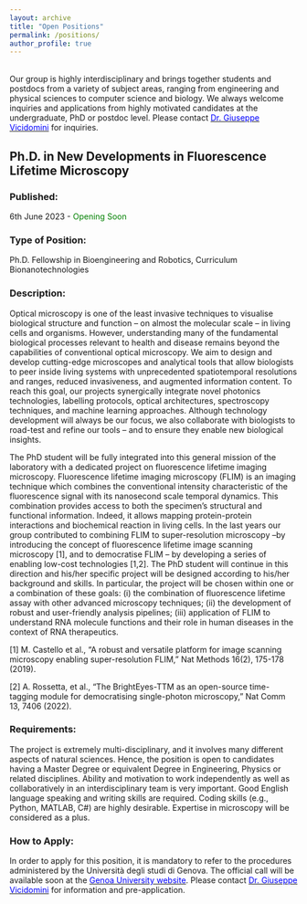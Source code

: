 ```yaml
---
layout: archive
title: "Open Positions"
permalink: /positions/
author_profile: true
---
```

<br>
Our group is highly interdisciplinary and brings together students and postdocs from a variety of subject areas, ranging from engineering and physical sciences to computer science and biology. We always welcome inquiries and applications from highly motivated candidates at the undergraduate, PhD or postdoc level. Please contact <a href="mailto:giuseppe.vicidomini@iit.it?subject=Spontaneous%20Application%20Vicidomini%20Lab"><span style="color:blue">Dr. Giuseppe Vicidomini</span></a> for inquiries.

<h2>Ph.D. in New Developments in Fluorescence Lifetime Microscopy </h2>
<h3>Published:</h3>
6th June 2023 - <span style="color:green"> Opening Soon </span>
<h3>Type of Position:</h3>
Ph.D. Fellowship in Bioengineering and Robotics, Curriculum Bionanotechnologies
<h3>Description:</h3>
Optical microscopy is one of the least invasive techniques to visualise biological structure and function – on almost the molecular scale – in living cells and organisms. However, understanding many of the fundamental biological processes relevant to health and disease remains beyond the capabilities of conventional optical microscopy. We aim to design and develop cutting-edge microscopes and analytical tools that allow biologists to peer inside living systems with unprecedented spatiotemporal resolutions and ranges, reduced invasiveness, and augmented information content. To reach this goal, our projects synergically integrate novel photonics technologies, labelling protocols, optical architectures, spectroscopy techniques, and machine learning approaches. Although technology development will always be our focus, we also collaborate with biologists to road-test and refine our tools – and to ensure they enable new biological insights.

The PhD student will be fully integrated into this general mission of the laboratory with a dedicated project on fluorescence lifetime imaging microscopy. Fluorescence lifetime imaging microscopy (FLIM) is an imaging technique which combines the conventional intensity characteristic of the fluorescence signal with its nanosecond scale temporal dynamics. This combination provides access to both the specimen’s structural and  functional information. Indeed, it allows mapping protein-protein interactions and biochemical reaction in living cells. In the last years our group contributed to combining FLIM to super-resolution microscopy –by introducing the concept of fluorescence lifetime image scanning microscopy [1], and to democratise FLIM – by developing a series of enabling low-cost technologies [1,2]. The PhD student will continue in this direction and his/her specific project will be designed according to his/her background and skills. In particular, the project will be chosen within one or a combination of these goals: (i) the combination of fluorescence lifetime assay with other advanced microscopy techniques; (ii) the development of robust and user-friendly analysis pipelines; (iii) application of FLIM to understand RNA molecule functions and their role in human diseases in the context of RNA therapeutics.

[1] M. Castello et al., “A robust and versatile platform for image scanning microscopy enabling super-resolution FLIM,” Nat Methods 16(2), 175-178 (2019).

[2] A. Rossetta, et al., “The BrightEyes-TTM as an open-source time-tagging module for democratising single-photon microscopy,” Nat Comm 13, 7406 (2022). 

<h3>Requirements:</h3>
The project is extremely multi-disciplinary, and it involves many different aspects of natural sciences. Hence, the position is open to candidates having a Master Degree or equivalent Degree in Engineering, Physics or related disciplines. Ability and motivation to work independently as well as collaboratively in an interdisciplinary team is very important. Good English language speaking and writing skills are required. Coding skills (e.g., Python, MATLAB, C#) are highly desirable. Expertise in microscopy will be considered as a plus.

<h3>How to Apply:</h3>
In order to apply for this position, it is mandatory to refer to the procedures administered by the Università degli studi di Genova. <!--- The official call is available at this link <a href="https://unige.it/en/students/phd-programmes"><span style="color:blue">Ph.D. Programmes</span></a> --->
The official call will be available soon at the <a href="https://unige.it/en/students/phd-programmes"><span style="color:blue">Genoa University website</span></a>.
Please contact <a href="mailto:giuseppe.vicidomini@iit.it?subject=PhD%20Position%202023%20Unige%20VicidominiLab%20(01)"><span style="color:blue">Dr. Giuseppe Vicidomini</span></a> for information and pre-application.


<!--- <h2>Ph.D. in Single-Molecule-Tracking and Imaging with Single-Photon Detector Array </h2>
<h3>Published:</h3>
13th June 2022 - <span style="color:green"> Open (Deadline 30th June 2022)</span>
<h3>Type of Position:</h3>
Ph.D. Fellowship in Bioengineering and Robotics, Curriculum Bionanotechnologies
<h3>Description:</h3>
The aim of the Molecular Microscopy and Spectroscopy group is the theoretical design, development and validation of novel optical and analytical tools that allow the modern biologist to peer inside living biological systems with unprecedented temporal/spatial abilities and massive information content.
The overall objective of the BrightEyes project (ERC–CoG–2018) is to develop a set of innovative and non-invasive imaging and spectroscopy tools able to observe a single- biomolecule at work in a living multi-cellular system. Specifically, by exploring novel single-photon avalanche diode (SPAD) arrays detector, the BrightEyes project will implement an optical system able to continuously (i) track in real-time a biomolecule of interest; (ii) measure its nano-environment and its structural changes; (iii) observe its interactions with other biomolecules; (iv) visualize its sub-cellular micro- environment with nanometer resolution.
Within the context of the BrightEye project, the prime goal of the project will be the implementation of a feedback-based single-molecule tracking (SMT) system and a single-molecule imaging system on a point-scanning microscope equipped with a small SPAD array detector – instead of the classical single-point detector. Both for tracking and imaging the system will be able to register the fluorescence lifetime of the tracked/imaged molecule simultaneously also. 
<h3>Requirements:</h3>

* master degree or equivalent degree preferably in engineering or physics;
* ability and motivation to work independently as well as collaboratively in an interdisciplinary team;
* ability to gather and analyse data from different resources with the aim of building, comprehensible and convincing story;
* coding skills (Python and/or Matlab, C#) are highly desirable; 
* expertise in microscopy will be considered as a plus.
<h3>How to Apply:</h3>
In order to apply for this position, it is mandatory to refer to the procedures administered by the Università degli studi di Genova. The official call is available at this link <a href="https://unige.it/en/students/phd-programmes"><span style="color:blue">Ph.D. Programmes</span></a>
Please contact <a href="mailto:giuseppe.vicidomini@iit.it?subject=PhD%20Position%20Unige%20Vicidomini%20Lab%20(01)"><span style="color:blue">Dr. Giuseppe Vicidomini</span></a> for information.--->

<!--- <h2>Ph.D. in New Developments in Advanced Light Microscopy </h2>
<h3>Published:</h3>
13th June 2022 - <span style="color:green"> Open (Deadline 30th June 2022)</span>
<h3>Type of Position:</h3>
Ph.D. Fellowship in Bioengineering and Robotics, Curriculum Bionanotechnologies
<h3>Description:</h3>
The processes of Life are naturally dynamic in space and time from the molecular to the organismal level. Among the different imaging techniques, light microscopy is the only one that potentially can work across this full scale of biological organisation. Ideally, light microscopy can visualise the inner workings of proteins, protein complexes, organelles, cells, tissues, organs, and whole organisms. However, in practice each specific microscopy techniques poses some fundamental limitations in terms of spatiotemporal resolutions/ranges, labelling, invasiveness, and information contents.
The core research of our group (Molecular Microscopy and Spectroscopy, MMS) is the design, development, and validation of novel optical, biological, and computational tools that allow the modern biologists to peer inside living cells with unprecedented spatiotemporal resolutions/ranges, minimal invasiveness, and augmented information content. This goal can be achieved only by working across many disciplines, from physics to engineering, from computer science to biology.
The PhD student will be fully integrated in this general mission and his/her specific project will be design according to his/her background and skills. Current general projects, among which the candidate will contribute, consist in (i) the implementation of super-resolution laser scanning microscopy techniques (e.g., STED and image- scanning microscopy) for deep- and multi-parameter imaging which leverage a unique class of single-photon detector array recently introduce by our group; (ii) the realisation of single-molecule spectroscopy/imaging/tracking architectures which combines nanometre 3D spatial resolution, high-throughput, and ability to quantitatively study the function and structure of different multi-protein machineries/bio-molecules; (iii) the realisation of a wide-field based microscopy technique for large field-of-view and fast imaging based on non-conventional illumination and detection schemes; (iv) design of computational tools in the context of the above projects for improving the imaging quality, and/or reconstruct the finale images, and/or decodes from the dataset the maximum number of specimen information. The PhD student will work in the realisation of these novel methods to investigate the most exciting unresolved question from Life sciences.
The PhD student will benefit significantly from the active collaborations of the MMS group with the several computational and photonics groups of the Istituto Italiano di Tecnologia.
<h3>Requirements:</h3>
The project is extremely multi-disciplinary, and it involves many different aspects. Hence, the position is open to candidate having a Master’s degree in one of the following areas: Physical Science, Computer Science, Mathematics, and Engineering. Ability and motivation to work independently as well as collaboratively in an interdisciplinary team is very important. Good English language speaking and writing skills are required. For Computer Science and Mathematics candidates good coding skills (preferably in Phyton) and knowledge in Artificial Intelligence are important.
<h3>How to Apply:</h3>
In order to apply for this position, it is mandatory to refer to the procedures administered by the Università degli studi di Genova. The official call is available at this link <a href="https://unige.it/en/students/phd-programmes"><span style="color:blue">Ph.D. Programmes</span></a>
Please contact <a href="mailto:giuseppe.vicidomini@iit.it?subject=PhD%20Position%20Unige%20Vicidomini%20Lab%20(02)"><span style="color:blue">Dr. Giuseppe Vicidomini</span></a> for information.--->


<!--- <h2>Postdoc Position in Advanced Optical Microscopy</h2>
<h3>Published:</h3>
10th June 2022 - <span style="color: green">Open (Deadline 10th July 2022)</span>
<h3>Type of Position:</h3>
Ph.D. Postdoc Fellow
<h3>Description:</h3>
At IIT we work enthusiastically to develop human-centered Science and Technology to tackle some of the most pressing societal challenges of our times and transfer these technologies to the production system and society. Our Genoa headquarter is strictly inter-connected with our 11 centres around Italy and two outer-stations based in the US for a truly interdisciplinary experience.

You’d be working in a multicultural and multi-disciplinary group, where Physicists, Engineers, Computer Scientists, and Biologists collaborate, each with their own expertise, to carry out common research.  

The Molecular Microscopy and Spectroscopy (MMS) Research Line is coordinated by Dr. Giuseppe Vicidomini, who has extensive experience in advanced fluorescence microscopy techniques and image processing.

The core research of the MMS Research Line is the design, development, and validation of novel optical and analytical tools that allow the modern biologists to peer inside living cells and organisms with unprecedented temporal-spatial resolutions, minimal invasivity, and augmented information content. This includes the implementation of a new imaging paradigm, the so-called single-photon microscopy, which leverages the ability of new single-photon array detectors to register fluorescence photons one-by-one together with a series of information/tags (e.g., spatial, temporal, polarization, wavelength). By analyzing this information-rich dataset -  typically inaccessible in conventional microscopy, it is possible to improve the major characteristics of the microscope (e.g., effective spatial resolution, penetration depth) and the amount of sample information accessible (e.g., molecular concentrations, micro-environment conditions). Other active projects in the MMS research line are time-resolved super-resolution STED microscopy, fluorescence fluctuation spectroscopy, image analysis and reconstruction, adaptive optics, single-molecule tracking and imaging, and data-acquisition and control systems for microscopy.

Within the team, your main responsibilities will be:
* implement a custom microscopy architecture for fast, deep and multi-dimensional/parameter imaging -- by developing novel optical as well as computational approaches. All the latest tools in a microscope-builders toolbox will be at your disposition. In addition to your own research, you will have the possibility to give your contribution to different application projects. Indeed, the developed microscopy architecture will be used both in the context of Life sciences, e.g., for RNA imaging, both in the context of material science, e.g., material-interface imaging. 

<h3>What Would Make You Shine:</h3>

* A PhD or equivalent degree (or evidence of its completion in the nearest future) preferably in applied Physics or Bioengineering;
* Strong and documented experiences in optics and microscopy are a must;
* Coding skills (Python and C#) and expertise in hardware control (FPGA, with LabVIEW) will be considered a plus;
* The ability and motivation to work independently as well as collaboratively in an interdisciplinary team are crucial;
* Good English language skill, both spoken and written, is required.

<h3>Extra Awesome:</h3>
 
* Experience (or attitude) in coaching Ph.D. students;
* Good communication skill;
* Strong problem solving attitude;
* High motivation to learn;
* Spirit of innovation and creativity;
* Good in time and priority management.
 
<h3>Compensation and Benefits:</h3>
 
* Competitive salary package for international standards;
* Researchers coming to Italy for the first time, or returning after residing abroad, benefit from very attractive income tax reductions (up to 90%).
* The lab counts on outstanding equipments and facilities together with strategic collaborations, indeed the candidate will benefit significantly from the active collaborations of the MMS group with the several groups of the LifeTech, Computational, and Photonics domains within the Istituto Italiano di Tecnologia;
* The successful candidate will engage in regular mentoring sessions with the PI, providing opportunities to interact and collaborate with research groups across disciplines, thereby preparing the Postdoc for an independent academic career;
* Private health care coverage;
* Wide range of staff discounts.
 
<h3>What's For You:</h3>
 
* An equal, inclusive and multicultural environment ready to welcome you with open arms. Discrimination is a big NO for us!
* We like contamination and encourage you to mingle and discover what other people are up to in our labs! 
* If paperwork is not your piece of cake, we got you! There’s a specialized team working to help you with that, especially during your relocation! 
* If you are a startupper or a business-minded person, you will find some exceptionally gifted professionals ready to nurture and guide your attitude and aspirations.
* If you want your work to have a real impact, in IIT you will find an innovative and stimulating culture that drives our mission to contribute to the improvement and well-being of society!
* We stick to our values! Integrity, courage, societal responsibility and inclusivity are the values we believe in! They define us and our actions in our everyday life. They guide us to accomplish IIT mission!

<h3>How to Apply:</h3>
If you feel this tickles your appetite for change, do not hesitate and apply!

Please submit your application using the <a href="https://iit.taleo.net/careersection/ex/jobdetail.ftl?lang=en&job=2200004M"><span style="color:blue">online form</span></a> and including a detailed CV, university transcripts, cover letter (outlining motivation, experience and qualifications) and contact details of at least 2 references. Further enquires may be sent to <a href="mailto:giuseppe.vicidomini@iit.it?subject=PostDoc%20Position%20Vicidomini%20Lab%20(2200004M)"><span style="color:blue">Dr. Giuseppe Vicidomini</span></a>.--->

<!--- <h2>Postdoc Position on Single-Molecule Tracking, Imaging and Spectroscopy</h2>
<h3>Published:</h3>
2nd March 2022 - <span style="color: green">Open (Deadline 17th March 2022)</span>
<h3>Type of Position:</h3>
Ph.D. Postdoc Fellow
<h3>Description:</h3>
At IIT we work enthusiastically to develop human-centered Science and Technology to tackle some of the most pressing societal challenges of our times and transfer these technologies to the production system and society. Our Genoa headquarter is strictly inter-connected with our 11 centres around Italy and two outer-stations based in the US for a truly interdisciplinary experience.

You’d be working in a multicultural and multi-disciplinary group, where Physicists, Engineers, Computer Scientists, and Biologists collaborate, each with their own expertise, to carry out common research.  

The Molecular Microscopy and Spectroscopy (MMS) Research Line is coordinated by Dr. Giuseppe Vicidomini, who has extensive experience in advanced fluorescence microscopy techniques and image processing.

The core research of the MMS Research Line is the design, development, and validation of novel optical and analytical tools that allow the modern biologists to peer inside living cells and organisms with unprecedented temporal-spatial resolutions, minimal invasivity, and augmented information content. This includes the implementation of a new imaging paradigm, the so-called single-photon microscopy, which leverages the ability of new single-photon array detectors to register fluorescence single-photons one-by-one together with a series of information/tags (e.g., spatial, temporal, polarization, wavelength). By analyzing this information, typically lost in conventional microscopy, it is possible to improve the major specifications of the microscope (e.g., spatial resolution, penetration depth) and the sample information. Other active projects in the MMS Research Line are time-resolved super-resolution STED microscopy, fluorescence fluctuation spectroscopy, image deconvolution and reconstruction, and adaptive optics for laser-scanning microscopy.

Within the team, your main responsibilities will be:
* designing, implementing, validating a single-molecule microscope for imaging, tacking and spectroscopy in the context of the BrightEyes project. Understanding how biomolecules behave - in a structural and dynamics sense - is the holy grail of cell biology research. The cell is a crowed and ever-changing environment where biomolecules jostle around, interact, concentrate, change in structure and organize in a hierarchical way to carry out all the process that regulate life. Deciphering the bimolecular processes underlying the physiology of a cell is fundamental to understand human health, ageing, and diseases. The overall objective of the BrightEyes project is to develop a set of innovative and non-invasive imaging and spectroscopy tools able to observe single-biomolecule at work in a living multi-cellular system. Specifically, by exploring novel single-photon detectors arrays, the “BrightEyes" project will implement an optical system able to continuously (i) track in real-time a biomolecule of interest; (ii) measure its nano-environment and its structural changes; (iii) observe its interactions with other biomolecules; (iv) visualize its sub-cellular micro-environment with nanometre resolution;
* establishing new collaborative projects with the LifeTech research line withing the RNA initiative at the IIT to explore the ability of the single-molecule microscope implemented. Particular attention will be dedicated to collaborative projects concerning the role of non-coding RNA in gene expression control.    

This open position is financed by the European Research Council (ERC) within the BrightEyes project (ERC consolidator grant, grant agreement n. 818669).

<h3>What Would Make You Shine:</h3>

* A PhD or equivalent degree (or evidence of its completion in the nearest future) preferably in applied Physics or Bioengineering;
* Strong and documented experiences in optics and microscopy are a must;
* A strong publication record;
* The ability to properly report, organize and publish research data;
* Willingness to integrate into a multidisciplinary, dynamic, international research group;
* Good command in spoken and written English.

<h3>Extra Awesome:</h3>
 
* Experience (or attitude) in coaching junior scientists;
* Experience in single-molecule imaging and/or tracking is highly desirable;
* Coding skills (Python and C#) and expertise in hardware control (FPGA, with LabVIEW) will be considered a plus;
* Strong problem solving attitude;
* High motivation to learn;
* Spirit of innovation and creativity;
* Good in time and priority management.
 
<h3>Compensation and Benefits:</h3>
 
* Competitive salary package for international standards;
* Candidates from abroad or Italian citizens who permanently work abroad and meet specific requirements, may be entitled to a deduction from taxable income of up to 90% from 6 to 13 years;
* The lab counts on outstanding equipments and facilities together with strategic collaborations, indeed the candidate will benefit significantly from the active collaborations of the MMS group with the several groups of the LifeTech, Computational, and Photonics domains within the Istituto Italiano di Tecnologia;
* The successful candidate will engage in regular mentoring sessions with the PI, providing opportunities to interact and collaborate with research groups across disciplines, thereby preparing the Postdoc for an independent academic career;
* Private health care coverage (according to the duration of the contract);
* Wide range of staff discounts.
 
<h3>What's For You:</h3>
 
* An equal, inclusive and multicultural environment ready to welcome you with open arms. Discrimination is a big NO for us!
* We like contamination and encourage you to mingle and discover what other people are up to in our labs! 
* If paperwork is not your piece of cake, we got you! There’s a specialized team working to help you with that, especially during your relocation! 
* If you are a startupper or a business-minded person, you will find some exceptionally gifted professionals ready to nurture and guide your attitude and aspirations.
* If you want your work to have a real impact, in IIT you will find an innovative and stimulating culture that drives our mission to contribute to the improvement and well-being of society!
* We stick to our values! Integrity, courage, societal responsibility and inclusivity are the values we believe in! They define us and our actions in our everyday life. They guide us to accomplish IIT mission!

<h3>How to Apply:</h3>
If you feel this tickles your appetite for change, do not hesitate and apply!

Please submit your application using the <a href="https://iit.taleo.net/careersection/ex/jobdetail.ftl?lang=en&job=2100004Q"><span style="color:blue">online form</span></a> and including a detailed CV, university transcripts, cover letter (outlining motivation, experience and qualifications) and contact details of at least 2 references. Further enquires may be sent to <a href="mailto:giuseppe.vicidomini@iit.it?subject=PostDoc%20Position%20Vicidomini%20Lab%20(2100000Q)"><span style="color:blue">Dr. Giuseppe Vicidomini</span></a>.
<!---Applications, including detailed Curriculum Vitae, a cover letter, a research statement and name and contacts of 2 referees, must be submitted through the online form, which will be open soon.  
Further enquires and/or expression of interest  may be sent to <a href="mailto:giuseppe.vicidomini@iit.it?subject=PostDoc%20Position%20Vicidomini%20Lab%20(2100000Q)"><span style="color:blue">Dr. Giuseppe Vicidomini</span></a>.
--->

<!--- <h2>Ph.D., Postdoc and Research Positions in Advanced Optical Microscopy for Life Science</h2>
<h3>Published:</h3>
1th October 2020 - <span style="color: green">Open</span>
<h3>Type of Position:</h3>
Ph.D. Fellowship, and Ph.D. Postdoc Fellow and Research Fellow
<h3>Description:</h3>
We are opening Ph.D., Postdoc and Research positions withing the "BrightEyes: Multi-Parameter Live-Cell Observation of Biomolecular Processes with Single-Photon Detector Array" project. It is a five-year project funded through an ERC Consolidator Grant, awarded to Vicidomini Giuseppe by the European Research Council. Ph.D. position are 3 years, Postdoc positions are 2 years (with possible extension), and Reserach position are 3 years (with possible extension). For more detail about the project and preliminary result visit the <a href="https://vicidominilab.github.io/brighteyes/"><span style="color:blue">BrightEye</span></a> project webpage.
<h3>Requirements:</h3>
The project is extremely multi-disciplinary, and it involves many different aspects. Hence, the positions are open to candidate having a background in one of the following areas: Physical Science, Computer Science, Engineering, and Biological Science. Ability and motivation to work independently as well as collaboratively in an interdisciplinary team is very important. Good English language speaking and writing skills are required.
<h3>How to Apply:</h3>
To get more information about the different positions, please contact <a href="mailto:giuseppe.vicidomini@iit.it?subject=Spontaneous%20Application%20Vicidomini%20Lab"><span style="color:blue">Dr. Giuseppe Vicidomini</span></a>.

<!--- <h2>Junior Software Engineer Technician</h2>
<h3>Published:</h3>
18th Janurary 2022 - <span style="color: green">Open (Deadline 2nd February 2022)</span>
<h3>Type of Position:</h3>
Ph.D. Technician
<h3>Description:</h3>
At IIT we work enthusiastically to develop human-centered Science and Technology to tackle some of the most pressing societal challenges of our times and transfer these technologies to the production system and society. Our Genoa headquarter is strictly inter-connected with our 11 centres around Italy and two outer-stations based in the US for a truly interdisciplinary experience.

You’d be working in a multicultural and multi-disciplinary group, where Physicists, Engineers, Computer Scientists, and Biologists collaborate, each with their own expertise, to carry out common research.

The Molecular Microscopy and Spectroscopy (MMS) Research line is coordinated by Dr. Giuseppe Vicidomini, who has extensive experience in advanced fluorescence microscopy techniques, and image processing. The selected candidate will have a key role in the design and implementation of the control system, data acquisition and data analysis software for the optical microscopy and spectroscopy architectures developed within the BrightEyes.

Understanding how biomolecules behave is the holy grail of cell biology research. The cell is a crowed and ever-changing environment where biomolecules jostle around, interact, concentrate, change in structure and organize in a hierarchical way to carry out all the process that regulate life. Deciphering the bimolecular processes underlying the physiology of a cell is fundamental to understand human health, ageing, and diseases. The overall objective of the BrightEyes project is to develop a set of innovative imaging and spectroscopy tools able to observe single-biomolecule at work in a living multi-cellular system.

Within the team, your main responsibilities will be:
* designing and implementing different upgrades for the data acquisition and control software for the custom microscopy architecture realized in the context of the BrightEyes project. The software principally implements an FPGA-based real-time feedback system whose inputs are the signals registered from different photosensors and outputs the signal to control different actuators;
* designing and implementing different upgrades for the graphic-unit-interface of the above control and data-acquisition system;
* administrating and upgrading the repository of the data analysis software of the group;
* generating detailed technical documentations for the developed software.    

The selected candidate will work in strictly collaboration with the researcher staff (Ph.D. students, Postdocs, and Researchers) to ensure the successful integration of their works on the different software described above.

The selected candidate will be assisted and initially trained by senior technicians, who has years of experience in the fields, and who will guarantee a professional growing to the candidate. The lab counts on outstanding equipment and facilities together with strategic collaborations.

This open position is financed by European Research Council (ERC) within the H2020, ERC-2018-COG, BrightEyes project (n. 818669).

<h3>What Would Make You Shine:</h3>

* Master degree in Physics, Mathematics, Engineer or related fields;
* Skills in coding and flexibility with programming languages (e.g., Python, C#); 
* Not be choosy of coding in LabView;
* Ability to work with different development environments (e.g., PyCharm, Visual Studio) and different OS (e.g., Linux, Windows);
* Knowledge of versioning system tools (e.g., GitHub, GitLab);
* Good oral and written communication skills (English language); 
* Ability to work independently and collaboratively in a highly interdisciplinary, dynamic, and international environment;
* High motivatation; 
* Meticulous organization;
* Problem solving attitude. 

<h3>Extra Awesome:</h3>
 
* Knowledge FPGA coding (e.g., NI LabView FPGA, VHDL, Verilog); 
* Experiences in GUI development (e.g., QT);
* Experiences in data-acquisition and control systems;
* Experiences in data analysis with high-level tools (e.g.Python Numpy, Matlab); 
* Electronics Prototyping.
 
<h3>Compensation and Benefits:</h3>
 
* Private health care coverage;
* Wide range of staff discounts;
* Two days of teleworking per week (once the selected candidate reaches a high level of autonomy);
* Flexible working time. 
 
<h3>What's For You:</h3>
 
* An equal, inclusive and multicultural environment ready to welcome you with open arms. Discrimination is a big NO for us!
* We like contamination and encourage you to mingle and discover what other people are up to in our labs! 
* If paperwork is not your piece of cake, we got you! There’s a specialized team working to help you with that, especially during your relocation! 
* If you are a startupper or a business-minded person, you will find some exceptionally gifted professionals ready to nurture and guide your attitude and aspirations.
* If you want your work to have a real impact, in IIT you will find an innovative and stimulating culture that drives our mission to contribute to the improvement and well-being of society!
* We stick to our values! Integrity, courage, societal responsibility and inclusivity are the values we believe in! They define us and our actions in our everyday life. They guide us to accomplish IIT mission!

<h3>How to Apply:</h3>

Please submit your application using the online <a href="https://iit.taleo.net/careersection/ex/jobdetail.ftl?lang=it&job=2200000E"><span style="color:blue">online form</span></a> and including a detailed CV, university transcripts, cover letter (outlining motivation, experience and qualifications) and contact details for references.
Further enquires may be sent to <a href="mailto:giuseppe.vicidomini@iit.it?subject=Technician%20Position%20Vicidomini%20Lab%20(2200000E)"><span style="color:blue">Dr. Giuseppe Vicidomini</span></a>.--->

<!---
<h2>Ph.D. in New Developments in Advanced Light Microscopy </h2>
<h3>Published:</h3>
29th April 2021 - <span style="color:red"> Colose (Deadline 28th September 2021)</span>
<h3>Type of Position:</h3>
Ph.D. Fellowship in Bioengineering and Robotics, Curriculum Bionanotechnologies
<h3>Description:</h3>
The processes of Life are naturally dynamic in space and time from the molecular to the organismal level. Among the different imaging techniques, light microscopy is the only one that potentially can work across this full scale of biological organisation. Ideally, light microscopy is able to visualise the inner workings of proteins, protein complexes, organelles, cells, tissues, organs and whole organisms. However, in practice each specific microscopy techniques poses some fundamental limitations in terms of spatiotemporal resolutions/ranges, labelling, invasiveness, and information contents.
The core research of our group (Molecular Microscopy and Spectroscopy, MMS) is the design, development, and validation of novel optical, biological and computational tools that allow the modern biologists to peer inside living cells with unprecedented spatiotemporal resolutions/ranges, minimal invasiveness, and augmented information content. This goal can be achieved only by working across many disciplines, from physics to engineering, from computer science to biology.

The PhD student will be fully integrated in this general mission and his/her specific project will be design according to his/her background and skills. Current general projects, among which the candidate will contribute, consist in (i) the implementation of super-resolution laser scanning microscopy techniques (e.g., STED and image-scanning microscopy) for deep- and multi-parameter imaging which leverage a unique class of single-photon detector array recently introduce by our group; (ii) the realisation of single-molecule spectroscopy/imaging/tracking architectures which combines nanometre 3D spatial resolution, high-throughput, and ability to quantitatively study the function and structure of different multi-protein machineries/bio-molecules; (iii) the realisation of a wide-field based microscopy technique for large field-of-view and fast imaging based on non-conventional illumination and detection schemes; (iv) design of computational tools in the context of the above projects for improving the imaging quality, and/or reconstruct the finale images, and/or decodes from the dataset the maximum number of specimen information. The PhD student will work in the realisation of these novel methods in order to investigate the most exciting unresolved question from Life sciences. 
The PhD student will benefit significantly from the active collaborations of the MMS group with the several computational and photonics groups of the Istituto Italiano di Tecnologia. 
<h3>Requirements:</h3>
The project is extremely multi-disciplinary, and it involves many different aspects. Hence, the position is open to candidate having a Master’s degree in one of the following areas: Physical Science, Computer Science, and Engineering. Ability and motivation to work independently as well as collaboratively in an interdisciplinary team is very important. Good English language speaking and writing skills are required. For Computer Science candidates good coding skills (preferably in Phyton) and knowledge in Artificial Inteligence are important.
<h3>How to Apply:</h3>
In order to apply for this position, it is mandatory to refer to the procedures administered by the Università degli studi di Genova. The official call is available at this link <a href="https://unige.it/en/students/phd-programmes"><span style="color:blue">Ph.D. Programmes</span></a>
Please contact <a href="mailto:giuseppe.vicidomini@iit.it?subject=PhD%20Position%20Unige%20Vicidomini%20Lab%20(01)"><span style="color:blue">Dr. Giuseppe Vicidomini</span></a> for information.
--->

<!---
<h2>Ph.D. in Investigation of Biomolecular Processes with Advance Light Microscopy </h2>
<h3>Published:</h3>
29th April 2021 - <span style="color: red"> Close (Deadline 15th June 2021)</span>
<h3>Type of Position:</h3>
Ph.D. Fellowship in Bioengineering and Robotics, Curriculum Bionanotechnologies
<h3>Description:</h3>
The processes of Life are naturally dynamic in space and time from the molecular to the organismal level. Among the different imaging techniques, light microscopy is the only one that potentially can work across this full scale of biological organisation. Ideally, light microscopy is able to visualise the inner workings of proteins, protein complexes, organelles, cells, tissues, organs and whole organisms. However, in practice each specific microscopy techniques poses some fundamental limitations in terms of spatiotemporal resolutions/ranges, labelling, invasiveness, and information contents.
The core research of our group (Molecular Microscopy and Spectroscopy, MMS) is the design, development, and validation of novel optical, biological and computational tools that allow the modern biologists to peer inside living cells with unprecedented spatiotemporal resolutions/ranges, minimal invasiveness, and augmented information content. This goal can be achieved only by working across many disciplines, from physics to engineering, from computer science to biology.

The PhD student will be fully integrated in this general mission and will use the most advanced optical methods and analysis tools developed by the group, and available at the Italian Institute of Technology, to answer fundamental questions for RNA biology and/or neuroscience. As example, our group recently developed a fluorescence fluctuation spectroscopy (FFS) technique based a novel single-photon detector array. This novel system allows to implement several FFS techniques (such as spot-variation fluorescence correlation spectroscopy, pair-correlation analysis, and image-derived mean squared displacement analysis) combined with different time-resolved spectroscopy method (such as fluorescence lifetime), thus opening to high-information content experiments for deciphering biomolecule dynamics and interactions in living-cell. The group validated the system on test samples, and now is aiming to apply the method to study RNA-based biomolecules and synaptic proteins. A particular attention will be dedicated to question concerning the role of non-coding RNA in gene expression control.
The PhD student will benefit significantly from the active collaborations of the MMS group with the several groups of the LifeTech domain within the Istituto Italiano di Tecnologia. 
 
<h3>Requirements:</h3>
The project is open to candidate having a Master’s degree in one of the following areas: Engineering, and Biological Science. Ability and motivation to work independently as well as collaboratively in an interdisciplinary team is very important. Good English language speaking and writing skills are required. Previous research experiences in cell culture, cellular transfection, and fluorescence microscope are very important.
<h3>How to Apply:</h3>
In order to apply for this position, it is mandatory to refer to the procedures administered by the Università degli studi di Genova. The official call is available at this link <a href="http://phd.dibris.unige.it/biorob/index.php/how-to-apply"><span style="color:blue">Ph.D. Programmes</span></a>. Please contact <a href="mailto:giuseppe.vicidomini@iit.it?subject=PhD%20Position%20Unige%20Vicidomini%20Lab%20(02)"><span style="color:blue">Dr. Giuseppe Vicidomini</span></a> for information.
--->

<!---
<h2>Postdoc Position in Advanced Fluorescence Microscopy</h2>
<h3>Published:</h3>
14th October 2020 - <span style="color: red">Closed (Deadline 13th November 2020)</span>
<h3>Type of Position:</h3>
Ph.D. Postdoc Fellow
<h3>Description:</h3>
Fondazione Istituto Italiano di Tecnologia - IIT (www.iit.it) is offering a Postdoctoral position to a well-qualified, highly motivated and dynamic young scientist who wishes to develop cutting edge optical microscopy, in a friendly and stimulating environment. The successful candidate will join the “Molecular Microscopy and Spectroscopy” Research Line led by Dr. Giuseppe Vicidomini.

Optical microscopy and spectroscopy techniques, for already almost a century, have been the workhorses in the studies of structure and function of cells. However spatiotemporal resolution, labelling, and contrast methods of  conventional microscopy and spectroscopy techniques have some fundamental limitations, that currently hinder the investigation of the smallest and fastest puzzling mysteries of life. Moreover, a large part of the information collected by a microscope is often lost (because of averaging, for example) or not taken advantage of. The core research of the “Molecular Microscopy and Spectroscopy” group is the design, development, and validation of novel optical and analytical tools to break these limitations, and thus, to allow the future biologists to study living cells and organisms with unprecedented temporal-spatial resolutions, minimal invasiveness, and maximal information content.
As a Postdoc, the selected candidate will implement a custom microscopy architecture for fast, deep and multi-dimensional imaging -- by developing novel optical as well as computational approaches. All the latest tools in a microscope-builders toolbox will be available to the selected candidate, who will also have the possibility to give his/her contribution to different application projects. Indeed, the developed microscopy architecture will be used both in the context of Life sciences, e.g. for RNA imaging, and material science, e.g. for material-interface imaging. 
<h3>Requirements:</h3>
Applicants must hold an internationally recognized Ph.D. or equivalent degree (or evidence of its completion in the nearest future) preferably in applied Physics or Bioengineering. Strong experiences in optics and microscopy are a must. Experience in adaptive optics with deformable mirrors and/or spatial light modulators is highly desirable. Coding skills (Python and C#) and expertise in hardware control (FPGA, with LabVIEW) will be considered a plus. The ability and motivation to work independently as well as collaboratively in an interdisciplinary team are crucial. Good English language skill, both spoken and written, is required.
Salary will be commensurate to qualifications and experience and in line with international standards.
The selected candidate will engage in regular mentoring sessions with the PI, providing opportunities to interact and collaborate with research groups across disciplines, thereby preparing the Postdoc for an independent academic career.
<h3>How to Apply:</h3>
Applications, including detailed Curriculum Vitae, a cover letter, a research statement and name and contacts of 2 referees, must be submitted through the online form at this <a href="https://iit.taleo.net/careersection/ex/jobdetail.ftl?lang=en&job=2000003P"><span style="color:blue">link</span></a>.
Further enquires may be sent to <a href="mailto:giuseppe.vicidomini@iit.it?subject=PostDoc%20Position%20Vicidomini%20Lab%20(2000003P)"><span style="color:blue">Dr. Giuseppe Vicidomini</span></a>.
--->

<!---
<h2>Postdoc Position in Image Processing and Analysis for Fluorescence Microscopy</h2>
<h3>Published:</h3>
5th October 2020 - <span style="color: red">Closed (Deadline 5th November 2020)</span>
<h3>Type of Position:</h3>
Ph.D. Postdoc Fellow
<h3>Description:</h3>
Fondazione Istituto Italiano di Tecnologia - IIT (www.iit.it) invites qualified level applicants for a Post Doc position at the “Molecular Microscopy and Spectroscopy” Research Line lead by Dr. Giuseppe Vicidomini.

Recent technological advancements in fluorescence microscopy have made it possible to collect rich, multi-parametric data – such as the emission spectra, the excitation spectra, the excited-state lifetime, the polarization, and the photon statistics – of the specimen under investigation, simultaneously, in a single measurement, with a single instrument. As a result, the collected data cannot anymore be considered simply an image, but a multi-dimensional dataset from which one can not only extract the specimen structural information, but functional information as well. Currently, there is a huge lack of analytical methods and algorithms to effectively take advantage of the wealth of information that the current state-of-the-art microscopes collect. As a Postdoc at MMS (IIT) the selected candidate will take charge of developing such methods.
The selected candidate will use different computational tools, including deep/machine learning approaches, to explore this multi-dimensional data and extract more detailed sample structural and functional information. The candidate will work on datasets collected by different microscopy architectures, from super-resolution microscopes to conventional systems, having the possibility to give his/her contribution to many different projects, and at the same time to get a very broad understanding of the data analysis workflows in different microscopy methods and applications.
<h3>Requirements:</h3>
Essentials qualifications for this position include a Ph.D. in computer science, physics, engineering, or closely related discipline. Advanced coding skills (Python and C#), abilities in maintaining and sharing code repositories (git), and previous experience with deep learning are highly desirable. The ability and motivation to work independently as well as collaboratively in an interdisciplinary team are crucial. Good English language skill, both spoken and written, is required. 
Expertise in microscopy and controlling system will be considered a plus.
<h3>How to Apply:</h3>
Applications, including detailed Curriculum Vitae, a cover letter, a research statement and name and contacts of 2 referees, must be submitted through the online form at this <a href="https://iit.taleo.net/careersection/ex/jobdetail.ftl?lang=en&job=2000003H"><span style="color:blue">link</span></a>.
Further enquires may be sent to <a href="mailto:giuseppe.vicidomini@iit.it?subject=PostDoc%20Position%20Vicidomini%20Lab%20(2000003H)"><span style="color:blue">Dr. Giuseppe Vicidomini</span></a>.
--->

<!---
<h2>Fellow Position in Bio-Molecular Dynamics</h2>
<h3>Published:</h3>
15th October 2020 - <span style="color: red">Closed (Deadline 30th October 2020)</span>
<h3>Type of Position:</h3>
Fellow
<h3>Description:</h3>
The Molecular Microscopy and Spectroscopy (MMS) Research Line of the Fondazione Istituto Italiano di Tecnologia (IIT) in Genoa is currently looking for an enthusiastic candidate with a background in the field of Biology, Biotechnology, Biophysics or Bio-engineering for a Fellow position.

The selected candidate will work on a challenging interdisciplinary project to study the dynamics of bio-molecules in live cells. More specifically, the MMS group recently developed a fluorescence fluctuation spectroscopy (FFS) technique based on a confocal microscopy setup with a novel SPAD array detector and a multichannel photon time-tagging platform. Several FFS techniques, such as spot-variation fluorescence correlation spectroscopy, pair-correlation analysis, and image-derived mean squared displacement analysis, were validated on test samples. The MMS group is now aiming to apply FFS to biological samples. 
The selected candidate will learn the ins and outs of SPAD array based optical microscopy and spectroscopy and, in return, will offer the MMS group biological knowhow and support with the cell experiments. 
<h3>Requirements:</h3>
The position is open in particular to graduated students who want to have a lab experience before applying for a Ph.D. Position, also Bachelor students are encouraged to apply.  
<h3>How to Apply:</h3>
Applications, including detailed Curriculum Vitae, and name and contacts of, at least, twor referees, must be submitted through the online form at this <a href="https://iit.taleo.net/careersection/ex/jobdetail.ftl?lang=en&job=2000003U"><span style="color:blue">link</span></a>.
Further enquires may be sent to <a href="mailto:giuseppe.vicidomini@iit.it?subject=Fellow%20Position%20Vicidomini%20Lab%20(2000003U)"><span style="color:blue">Dr. Giuseppe Vicidomini</span></a>.
--->

<!---
<h2>Ph.D. in Advanced Optical Microscopy for Life Science</h2>
<h3>Published:</h3>
1st June 2020 - <span style="color: red">Closed (Deadline 15th June 2020)</span>
<h3>Type of Position:</h3>
Ph.D. Fellowship in Bioengineering and Robotics, Curriculum Bionanotechnologies
<h3>Description:</h3>
The processes of Life are naturally dynamic in space and time from the molecular to the organismal level. Among the different imaging techniques, light microscopy is the only one that potentially can work across this full scale of biological organisation. Ideally, light microscopy is able to visualise the inner workings of proteins, protein complexes, organelles, cells, tissues, organs and whole organisms. However, in practice each specific microscopy techniques poses some fundamental limitations in terms of spatiotemporal resolutions/ranges, labelling, invasiveness, and information contents.
The core research of our group is the design, development, and validation of novel optical, biological and computational tools that allow the modern biologists to peer inside living cells with unprecedented spatiotemporal resolutions/ranges, minimal invasiveness, and augmented information content. This goal can be achieved only by working across many disciplines, from physics to engineering, from computer science to biology.
The PhD student will be fully integrated in this general mission and his/her specific project will be design according to his/her background and skills. Current projects consist in (i) the implementation of a novel super resolution laser scanning microscopy technique which leverage a unique single-photon detector array recently introduce by our group; (ii) the optimisation of stimulated-emission-depletion (STED) super-resolution microscopy for live-cell investigation by using the ultimate technologies introduced from different research fields, from labelling protocol to lasers, from detectors to electronic; (iii) the realisation of a new single-molecule spectroscopy/imaging/tracking architecture which combines nanometre 3D spatial resolution, microsecond temporal resolution, ability to quantitatively study the function and structure of different multi-protein machineries/bio-molecules, and high-throughput (iv) design of new computational tools for improving the imaging quality and to decodes from a single experiment the maximum number of information, such as protein copy numbers, and the biomolecule functional changes due to environmental factors.
The PhD student will work in the realisation of these novel methods and/or in their applications to real experimental investigations in order to investigate the most exciting unresolved question from Life sciences. A particular attention will be dedicated to question concerning the role of non-coding RNA in gene expression control.
The PhD student will benefit significantly from the active collaborations of the Molecular Microscopy and Spectroscopy group with the several groups of the LifeTech domain within the Istituto Italiano di Tecnologia.
<h3>Requirements:</h3>
The project is extremely multi-disciplinary, and it involves many different aspects. Hence, the position is open to candidate having a Master’s degree in one of the following areas: Physical Science, Computer Science, Engineering, and Biological Science. Ability and motivation to work independently as well as collaboratively in an interdisciplinary team is very important. Good English language speaking and writing skills are required.
<h3>How to Apply:</h3>
In order to apply for this position, it is mandatory to refer to the procedures administered by the Università degli studi di Genova. The official call is available at this link <a href="https://unige.it/en/usg/en/phd-programmes"><span style="color:blue">Ph.D. Programmes</span></a>. Please contact <a href="mailto:giuseppe.vicidomini@iit.it?subject=Spontaneous%20Application%20Vicidomini%20Lab"><span style="color:blue">Dr. Giuseppe Vicidomini</span></a> for information.
--->

<!---
<h2>Postdoc Position on Image Processing and Analysis for Super-Resolution Microscopy </h2>
<h3>Published:</h3>
15st February 2019 - <span style="color: red">Closed (Deadline 15th March 2020)</span>
<h3>Type of Position:</h3>
Ph.D. Postdoc Fellow
<h3>Description:</h3>
Our group recently introduced a novel single-photon detector array (Castello et al., Nat. Methods, 16, 175–178, 2019) that integrated into a laser-scanning microscope allows measuring the arrival-time and the image-plane position of the detected photons. This ability gives access to a series of novel spatial and temporal dimensions typically discarded/averaged during the microscope image formation process. The candidate will use image deconvolution, deep/machine learning, or other computational tools to explore these new dimensions and achieve better microscopy performances (e.g., information content, and the spatial and temporal resolution/range).
<h3>Requirements:</h3>
Essentials qualifications for this position include a Ph.D. in computer science, physics, engineering, or closely related discipline. Advanced coding skills (Python and C#), abilities in maintaining and sharing code repositories (Github and Jupyter), and previous experience with deep learning are highly desirable. The ability and motivation to work independently as well as collaboratively in an interdisciplinary team are crucial. Good English language speaking and writing skills are required.
<h3>How to Apply:</h3>
To apply for this position and to get more information, please contact <a href="mailto:giuseppe.vicidomini@iit.it?subject=Spontaneous%20Application%20Vicidomini%20Lab"><span style="color:blue">Dr. Giuseppe Vicidomini</span></a>.
--->

